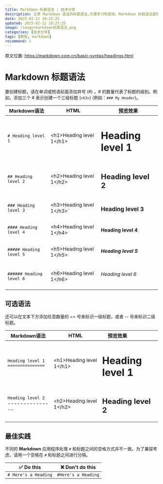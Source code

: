 ```yaml
---
title: Markdown-标题语法 | 技术分享
description: 记录 Markdown 语法的标题语法,方便学习和查找。Markdown 标题语法提供两种写法:1. 使用 1-6 个 `#` 前缀 (如### 标题);2. 用 `===` 定义一级、`---` 定义二级标题。推荐在 `#` 后添加空格保证多平台兼容性。  
date: 2025-02-12 18:15:25
updated: 2025-02-12 18:27:25
image: /image/markdown标题语法.png
categories: [技术分享]
tags: [教程, markdown]
recommend: 2
---
```


原文位置: https://markdown.com.cn/basic-syntax/headings.html


# Markdown 标题语法
要创建标题，请在单词或短语前面添加井号 (#) 。# 的数量代表了标题的级别。例如，添加三个 # 表示创建一个三级标题 (`<h3>`) (例如：`### My Header`)。

| Markdown语法      | HTML                       | 预览效果                |
| ----------------- | -------------------------- | ----------------------- |
| `# Heading level 1` | &lt;h1&gt;Heading level 1&lt;/h1&gt; |<h1>Heading level 1</h1>|
| `## Heading level 2` |	&lt;h2&gt;Heading level 1&lt;/h2&gt; | <h2>Heading level 2</h2> |	
| `### Heading level 3`	| &lt;h3&gt;Heading level 1&lt;/h3&gt;` | <h3>Heading level 3</h3> |	
| `#### Heading level 4` |	&lt;h4&gt;Heading level 1&lt;/h4&gt; | <h4>Heading level 4</h4> |	
| `##### Heading level 5` |	&lt;h5&gt;Heading level 1&lt;/h5&gt; | <h5>Heading level 5</h5> |	
| `###### Heading level 6` |	&lt;h6&gt;Heading level 1&lt;/h6&gt; | <h6>Heading level 6</h6> |

## 可选语法
还可以在文本下方添加任意数量的 == 号来标识一级标题，或者 -- 号来标识二级标题。

| Markdown语法                            | HTML                       | <div style="width:100px;">预览效果</div> |
| --------------------------------------- | -------------------------- | ---------------------------------------- |
| `Heading level 1`<br> `===============` | &lt;h1&gt;Heading level 1&lt;/h1&gt; | <h1>Heading level 1</h1>                 |
| `Heading level 2`<br>---------------    | &lt;h2&gt;Heading level 1&lt;/h2&gt; | <h2>Heading level 2</h2>                 |

## 最佳实践
不同的 **Markdown** 应用程序处理 `#` 和标题之间的空格方式并不一致。为了兼容考虑，请用一个空格在 `#` 和标题之间进行分隔。

| ✅  Do this           | ❌  Don't do this    |
| -------------------- | ------------------- |
| `# Here's a Heading` | `#Here's a Heading` |